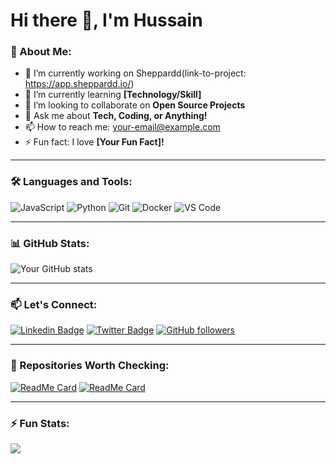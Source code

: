# Hi there 👋, I'm Hussain

### 🚀 About Me:
- 🔭 I’m currently working on Sheppardd(link-to-project: https://app.sheppardd.io/)
- 🌱 I’m currently learning **[Technology/Skill]**
- 👯 I’m looking to collaborate on **Open Source Projects**
- 💬 Ask me about **Tech, Coding, or Anything!**
- 📫 How to reach me: [your-email@example.com](mailto:your-email@example.com)
- ⚡ Fun fact: I love **[Your Fun Fact]!**

---

### 🛠️ Languages and Tools:
![JavaScript](https://img.shields.io/badge/-JavaScript-05122A?style=flat&logo=javascript)
![Python](https://img.shields.io/badge/-Python-05122A?style=flat&logo=python)
![Git](https://img.shields.io/badge/-Git-05122A?style=flat&logo=git)
![Docker](https://img.shields.io/badge/-Docker-05122A?style=flat&logo=docker)
![VS Code](https://img.shields.io/badge/-VS%20Code-05122A?style=flat&logo=visual-studio-code)

---

### 📊 GitHub Stats:
![Your GitHub stats](https://github-readme-stats.vercel.app/api?username=Hussain101&show_icons=true&theme=radical)

---

### 📫 Let's Connect:
[![Linkedin Badge](https://img.shields.io/badge/-YourName-blue?style=flat-square&logo=Linkedin&logoColor=white&link=https://www.linkedin.com/in/your-linkedin/)](https://www.linkedin.com/in/your-linkedin/)
[![Twitter Badge](https://img.shields.io/badge/-@yourtwitterhandle-1DA1F2?style=flat-square&logo=twitter&logoColor=white&link=https://twitter.com/yourtwitterhandle)](https://twitter.com/yourtwitterhandle)
[![GitHub followers](https://img.shields.io/github/followers/your-username?label=Follow&style=social)](https://github.com/your-username)

---

### 🌟 Repositories Worth Checking:
[![ReadMe Card](https://github-readme-stats.vercel.app/api/pin/?username=Hussain101&repo=project-repo-name)](https://github.com/your-username/project-repo-name)
[![ReadMe Card](https://github-readme-stats.vercel.app/api/pin/?username=Hussain101&repo=another-repo-name)](https://github.com/your-username/another-repo-name)

---

### ⚡ Fun Stats:
![](https://komarev.com/ghpvc/?username=your-username&color=brightgreen)
